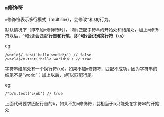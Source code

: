 

### `m`修饰符

`m`修饰符表示多行模式（multiline），会修改`^`和`$`的行为。

默认情况下（即不加`m`修饰符时），`^`和`$`匹配字符串的开始处和结尾处，加上`m`修饰符以后，`^`和`$`还会匹配**行首和行尾**，**即`^`和`$`会识别换行符（`\n`）**

eg:

```
/world$/.test('hello world\n') // false
/world$/m.test('hello world\n') // true
```

字符串结尾处有一个换行符(`\n`)。如果不加`m`修饰符，匹配不成功，因为字符串的结尾不是“world”；加上以后，`$`可以匹配行尾。

eg:

```
/^b/m.test('a\nb') // true
```

上面代码要求匹配行首的b，如果不加`m`修饰符，就相当于b只能处在字符串的开始处


